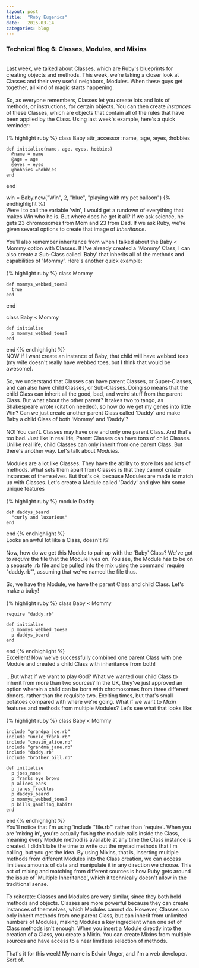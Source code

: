 ```yaml
---
layout: post
title:  "Ruby Eugenics"
date:   2015-03-14
categories: blog
---
```


<h3>Technical Blog 6: Classes, Modules, and Mixins</h3>
<br/>
Last week, we talked about Classes, which are Ruby's blueprints for creating objects and methods. This week, we're taking a closer look at Classes and their very useful neighbors, Modules. When these guys get together, all kind of magic starts happening.
<br/>
<br/>
So, as everyone remembers, Classes let you create lots and lots of methods, or instructions, for certain objects. You can then create <em>instances</em> of these Classes, which are objects that contain all of the rules that have been applied by the Class. Using last week's example, here's a quick reminder:
<br/>
<br/>
{% highlight ruby %}
  class Baby
    attr_accessor :name, :age, :eyes, :hobbies

    def initialize(name, age, eyes, hobbies)
      @name = name
      @age = age
      @eyes = eyes
      @hobbies =hobbies
    end

  end

  win = Baby.new("Win", 2, "blue", "playing with my pet balloon")
{% endhighlight %}
<br/>
Were I to call the variable 'win', I would get a rundown of everything that makes Win who he is. But where does he get it all? If we ask science, he gets 23 chromosomes from Mom and 23 from Dad. If we ask Ruby, we're given several options to create that image of <em>Inheritance</em>.
<br/>
<br/>
You'll also remember inheritance from when I talked about the Baby < Mommy option with Classes. If I've already created a 'Mommy' Class, I can also create a Sub-Class called 'Baby' that inherits all of the methods and capabilities of 'Mommy'. Here's another quick example:
<br/>
<br/>
{% highlight ruby %}
  class Mommy

    def mommys_webbed_toes?
      true
    end

  end

  class Baby < Mommy

    def initialize
      p mommys_webbed_toes?
    end

  end
{% endhighlight %}
<br/>
NOW if I want create an instance of Baby, that child will have webbed toes (my wife doesn't really have webbed toes, but I think that would be awesome).
<br/>
<br/>
So, we understand that Classes can have parent Classes, or Super-Classes, and can also have child Classes, or Sub-Classes. Doing so means that the child Class can inherit all the good, bad, and weird stuff from the parent Class. But what about the other parent? It takes two to tango, as Shakespeare wrote (citation needed), so how do we get my genes into little Win? Can we just create another parent Class called 'Daddy' and make Baby a child Class of both 'Mommy' and 'Daddy'?
<br/>
<br/>
NO! You can't. Classes may have one and only one parent Class. And that's too bad. Just like in real life, Parent Classes can have tons of child Classes. Unlike real life, child Classes can only inherit from one parent Class. But there's another way. Let's talk about <em>Modules</em>.
<br/>
<br/>
Modules are a lot like Classes. They have the ability to store lots and lots of methods. What sets them apart from Classes is that they cannot create instances of themselves. But that's ok, because Modules are made to match up with Classes. Let's create a Module called 'Daddy' and give him some unique features
<br/>
<br/>
{% highlight ruby %}
  module Daddy

    def daddys_beard
      "curly and luxurious"
    end

  end
{% endhighlight %}
<br/>
Looks an awful lot like a Class, doesn't it?
<br/>
<br/>
Now, how do we get this Module to pair up with the 'Baby' Class? We've got to <em>require</em> the file that the Module lives on. You see, the Module has to be on a separate .rb file and be pulled into the mix using the command 'require "daddy.rb"', assuming that we've named the file thus.
<br/>
<br/>
So, we have the Module, we have the parent Class and child Class. Let's make a baby!
<br/>
<br/>
{% highlight ruby %}
  class Baby < Mommy

    require "daddy.rb"

    def initialize
      p mommys_webbed_toes?
      p daddys_beard
    end

  end
{% endhighlight %}
<br/>
Excellent! Now we've successfully combined one parent Class with one Module and created a child Class with inheritance from both!
<br/>
<br/>
...But what if we want to play God? What we wanted our child Class to inherit from more than two sources? In the UK, they've just approved an option wherein a child can be born with chromosomes from three different donors, rather than the requisite two. Exciting times, but that's small potatoes compared with where we're going. What if we want to <em>Mixin</em> features and methods from multiple Modules? Let's see what that looks like:
<br/>
<br/>
{% highlight ruby %}
  class Baby < Mommy

    include "grandpa_joe.rb"
    include "uncle_frank.rb"
    include "cousin_alice.rb"
    include "grandma_jane.rb"
    include "daddy.rb"
    include "brother_bill.rb"

    def initialize
      p joes_nose
      p franks_eye_brows
      p alices_ears
      p janes_freckles
      p daddys_beard
      p mommys_webbed_toes?
      p bills_gambling_habits
    end

  end
{% endhighlight %}
<br/>
You'll notice that I'm using 'include "file.rb"' rather than 'require'. When you are 'mixing in', you're actually fusing the module calls inside the Class, meaning every Module method is available at any time the Class instance is created. I didn't take the time to write out the myriad methods that I'm calling, but you get the idea. By using Mixins, that is, inserting multiple methods from different Modules into the Class creation, we can access limitless amounts of data and manipulate it in any direction we choose. This act of mixing and matching from different sources is how Ruby gets around the issue of 'Multiple Inheritance', which it technically doesn't allow in the traditional sense.
<br/>
<br/>
To reiterate: Classes and Modules are very similar, since they both hold methods and objects. Classes are more powerful because they can create instances of themselves, which Modules cannot do. However, Classes can only inherit methods from one parent Class, but can inherit from unlimited numbers of Modules, making Modules a key ingredient when one set of Class methods isn't enough. When you insert a Module directly into the creation of a Class, you create a Mixin. You can create Mixins from multiple sources and have access to a near limitless selection of methods.
<br/>
<br/>
That's it for this week! My name is Edwin Unger, and I'm a web developer. Sort of.
